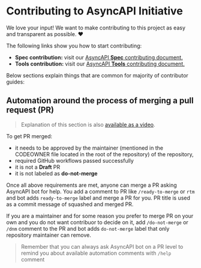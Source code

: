 # Contributing to AsyncAPI Initiative

We love your input! We want to make contributing to this project as easy and transparent as possible. ❤️

The following links show you how to start contributing:
- **Spec contribution:** visit our [AsyncAPI **Spec** contributing document.](https://github.com/asyncapi/spec/blob/master/CONTRIBUTING.md)
- **Tools contribution:** visit our [AsyncAPI **Tools** contributing document.](https://github.com/asyncapi/.github/blob/master/CONTRIBUTING.md)

Below sections explain things that are common for majority of contributor guides:

## Automation around the process of merging a pull request (PR)

> Explanation of this section is also [available as a video](https://youtu.be/QhOv_W6LmrY).

To get PR merged:
- it needs to be approved by the maintainer (mentioned in the CODEOWNER file located in the root of the repository) of the repository,
- required GitHub workflows passed successfully
- it is not a **Draft** PR
- it is not labeled as **do-not-merge**

Once all above requirements are met, anyone can merge a PR asking AsyncAPI bot for help. You add a comment to PR like `/ready-to-merge` or `rtm` and bot adds `ready-to-merge` label and merge a PR for you. PR title is used as a commit message of squashed and merged PR.

If you are a maintainer and for some reason you prefer to merge PR on your own and you do not want contribuor to decide on it, add `/do-not-merge` or `/dnm` comment to the PR and bot adds `do-not-merge` label that only repository maintainer can remove.

> Remember that you can always ask AsyncAPI bot on a PR level to remind you about available automation comments with `/help` comment